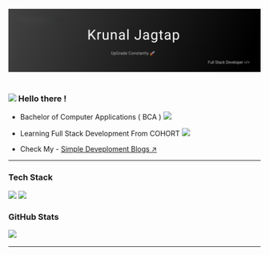 <!-- Banner -->
<p align="center">  
  <img alt="banner image"  src="./assets/banner.png">
  <br><br>
<p/>
    
<!-- About Me -->

### <img src="https://fonts.gstatic.com/s/e/notoemoji/latest/1f44b/512.webp" width="30px"/> Hello there !

- Bachelor of Computer Applications ( BCA ) <img src="https://fonts.gstatic.com/s/e/notoemoji/latest/1f393/512.webp" width="25px"/>

- Learning Full Stack Development From COHORT  <img src="https://fonts.gstatic.com/s/e/notoemoji/latest/2615/512.webp" width="20px"/>

- Check My - <a href="https://simple-dev-blogs.netlify.app/" target="_blank">Simple Deveploment Blogs ↗️</a>

--- 

### Tech Stack
<p>
    <img src="https://skillicons.dev/icons?i=html,css,tailwind,js,nodejs,vscode,github,git" />
    <img src="https://gsap.com/apple-touch-icon.png" width="50px" />
</p>

    
### GitHub Stats
![](https://nirzak-streak-stats.vercel.app/?user=Krunal-Jagtap&theme=dark&hide_border=false)<br/>

---
